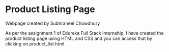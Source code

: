 # Product Listing Page
Webpage created by Subhraneel Chowdhury

As per the assignment 1 of Edureka Full Stack Internship, I have created the product listing page using HTML and CSS and you can access that by clicking on product_list.html
